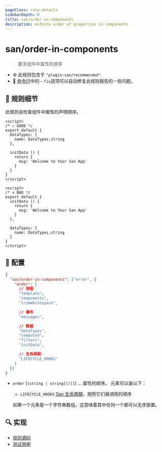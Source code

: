 ```yaml
---
pageClass: rule-details
sidebarDepth: 0
title: san/order-in-components
description: enforce order of properties in components
---
```

# san/order-in-components
> 要求组件中属性的顺序

- :gear: 此规则包含于 `"plugin:san/recommended"`.
- :wrench: [命令行](https://eslint.org/docs/user-guide/command-line-interface#fixing-problems)中的`--fix`选项可以自动修复此规则报告的一些问题。

## :book: 规则细节

此规则会检查组件中属性的声明顺序。

<eslint-code-block fix :rules="{'san/order-in-components': ['error']}">

```vue
<script>
/* ✓ GOOD */
export default {
  dataTypes: {
    name: DataTypes.string
  },

  initData () {
    return {
      msg: 'Welcome to Your San App'
    }
  }
}
</script>
```

</eslint-code-block>

<eslint-code-block fix :rules="{'san/order-in-components': ['error']}">

```vue
<script>
/* ✗ BAD */
export default {
  initData () {
    return {
      msg: 'Welcome to Your San App'
    }
  },

  dataTypes: {
    name: DataTypes.string
  }
}
</script>
```

</eslint-code-block>

## :wrench: 配置

```json
{
  "san/order-in-components": ["error", {
    "order": [
      // 视图
      "template",
      "components",
      "trimWhitespace",

      // 事件
      "messages",

      // 数据
      "dataTypes",
      "computed",
      "filters",
      "initData",

      // 生命周期
      "LIFECYCLE_HOOKS"
    ]
  }]
}
```

* `order` (`(string | string[])[]`) ... 属性的顺序。 元素可以是以下：

  * `LIFECYCLE_HOOKS` [San 生命周期]()，按照它们被调用的顺序

  如果一个元素是一个字符串数组，这意味着其中任何一个都可以无序放置。

## :mag: 实现

- [规则源码](https://github.com/ecomfe/eslint-plugin-san/blob/main/lib/rules/order-in-components.js)
- [测试用例](https://github.com/ecomfe/eslint-plugin-san/tree/main/__tests__/lib/rules/order-in-components.test.js)

[San 生命周期]: https://baidu.github.io/san/tutorial/component/#%E7%94%9F%E5%91%BD%E5%91%A8%E6%9C%9F

